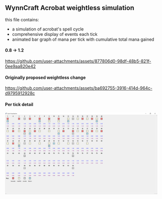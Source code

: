 ## WynnCraft Acrobat weightless simulation

this file contains:
- a simulation of acrobat's spell cycle
- comprehensive display of events each tick
- animated bar graph of mana per tick with cumulative total mana gained
  
#### 0.8 -> 1.2

https://github.com/user-attachments/assets/877806d0-98df-48b5-821f-0ee9aa820e42

#### Originally proposed weightless change

https://github.com/user-attachments/assets/ba692755-3916-414d-964c-d9795912928c

#### Per tick detail
![Per tick detail](tick_detail.png)
